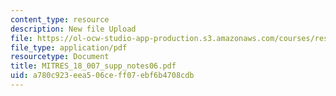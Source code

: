 ```yaml
---
content_type: resource
description: New file Upload
file: https://ol-ocw-studio-app-production.s3.amazonaws.com/courses/res-18-007-calculus-revisited-multivariable-calculus-fall-2011/a780c923eea506ceff07ebf6b4708cdb_MITRES_18_007_supp_notes06.pdf
file_type: application/pdf
resourcetype: Document
title: MITRES_18_007_supp_notes06.pdf
uid: a780c923-eea5-06ce-ff07-ebf6b4708cdb
---
```

